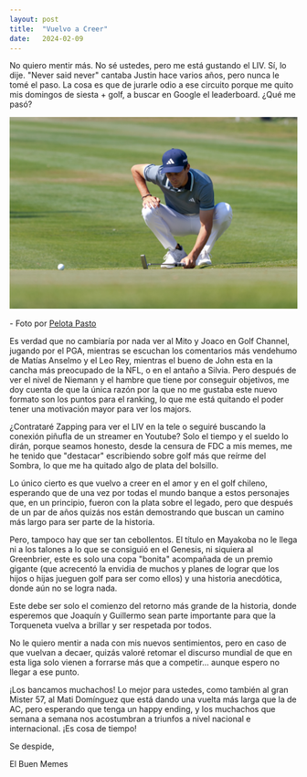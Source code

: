 ```yaml
---
layout: post
title:  "Vuelvo a Creer"
date:   2024-02-09
---
```


<p class="intro"><span class="dropcap"></span> No quiero mentir más. No sé ustedes, pero me está gustando el LIV. Sí, lo dije. "Never said never" cantaba Justin hace varios años, pero nunca le tomé el paso. La cosa es que de jurarle odio a ese circuito porque me quito mis domingos de siesta + golf, a buscar en Google el leaderboard. ¿Qué me pasó?</p>

<img src="/assets/img/joaco.jpg" alt="">
<p>- Foto por <a href="https://www.pelotapasto.com"> Pelota Pasto </a></p>

Es verdad que no cambiaría por nada ver al Mito y Joaco en Golf Channel, jugando por el PGA, mientras se escuchan los comentarios más vendehumo de Matías Anselmo y el Leo Rey, mientras el bueno de John esta en la cancha más preocupado de la NFL, o en el antaño a Silvia. Pero después de ver el nivel de Niemann y el hambre que tiene por conseguir objetivos, me doy cuenta de que la única razón por la que no me gustaba este nuevo formato son los puntos para el ranking, lo que me está quitando el poder tener una motivación mayor para ver los majors.

¿Contrataré Zapping para ver el LIV en la tele o seguiré buscando la conexión piñufla de un streamer en Youtube? Solo el tiempo y el sueldo lo dirán, porque seamos honesto, desde la censura de FDC a mis memes, me he tenido que "destacar" escribiendo sobre golf más que reírme del Sombra, lo que me ha quitado algo de plata del bolsillo.

Lo único cierto es que vuelvo a creer en el amor y en el golf chileno, esperando que de una vez por todas el mundo banque a estos personajes que, en un principio, fueron con la plata sobre el legado, pero que después de un par de años quizás nos están demostrando que buscan un camino más largo para ser parte de la historia.

Pero, tampoco hay que ser tan cebollentos. El título en Mayakoba no le llega ni a los talones a lo que se consiguió en el Genesis, ni siquiera al Greenbrier, este es solo una copa "bonita" acompañada de un premio gigante (que acrecentó la envidia de muchos y planes de lograr que los hijos o hijas jueguen golf para ser como ellos) y una historia anecdótica, donde aún no se logra nada. 

Este debe ser solo el comienzo del retorno más grande de la historia, donde esperemos que Joaquín y Guillermo sean parte importante para que la Torqueneta vuelva a brillar y ser respetada por todos.

No le quiero mentir a nada con mis nuevos sentimientos, pero en caso de que vuelvan a decaer, quizás valoré retomar el discurso mundial de que en esta liga solo vienen a forrarse más que a competir... aunque espero no llegar a ese punto.

¡Los bancamos muchachos! Lo mejor para ustedes, como también al gran Mister 57, al Mati Domínguez que está dando una vuelta más larga que la de AC, pero esperando que tenga un happy ending, y los muchachos que semana a semana nos acostumbran a triunfos a nivel nacional e internacional. ¡Es cosa de tiempo!

Se despide,

El Buen Memes
